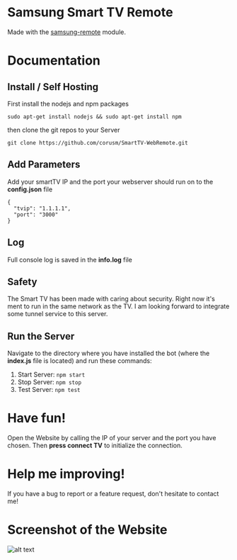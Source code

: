 # Samsung Smart TV Remote

Made with the [samsung-remote](https://github.com/natalan/samsung-remote) module.

# Documentation

## Install / Self Hosting

First install the nodejs and npm packages
```
sudo apt-get install nodejs && sudo apt-get install npm
```

then clone the git repos to your Server
```
git clone https://github.com/corusm/SmartTV-WebRemote.git
```


## Add Parameters
Add your smartTV IP and the port your webserver should run on to the **config.json** file
```
{
  "tvip": "1.1.1.1",
  "port": "3000"
}
```


## Log
Full console log is saved in the **info.log** file

## Safety
The Smart TV has been made with caring about security. Right now it's ment to run in the same network as the TV. I am looking forward to integrate some tunnel service to this server.

## Run the Server
Navigate to the directory where you have installed the bot (where the **index.js** file is located) and run these commands:

1. Start Server: `npm start`
2. Stop Server: `npm stop`
3. Test Server: `npm test`

# Have fun!
Open the Website by calling the IP of your server and the port you have chosen. Then **press connect TV** to initialize the connection.

# Help me improving!
If you have a bug to report or a feature request, don't hesitate to contact me!


# Screenshot of the Website
![alt text](https://cloud.corusm.de/index.php/apps/files_sharing/publicpreview/sG8z4LGr7ZYBQLt?x=1875&y=589&a=true&file=download.png&scalingup=0)
